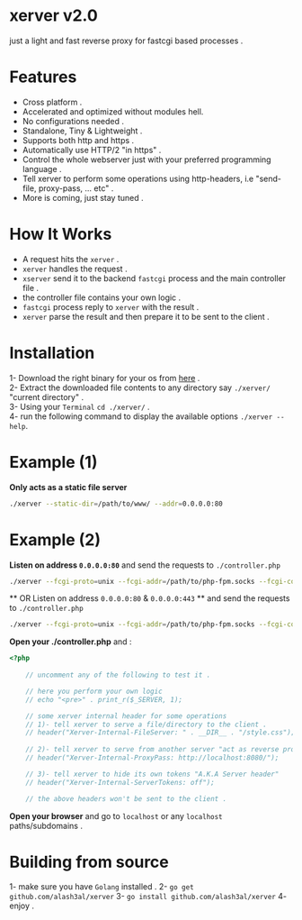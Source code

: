 xerver v2.0
============
just a light and fast reverse proxy for fastcgi based processes .

Features
============
* Cross platform .  
* Accelerated and optimized without modules hell.  
* No configurations needed .  
* Standalone, Tiny & Lightweight .  
* Supports both http and https .  
* Automatically use HTTP/2 "in https" .  
* Control the whole webserver just with your preferred programming language .  
* Tell xerver to perform some operations  using http-headers, i.e "send-file, proxy-pass, ... etc" .  
* More is coming, just stay tuned .

How It Works 
=============
* A request hits the `xerver` .  
* `xerver` handles the request .  
* `xserver` send it to the backend `fastcgi` process and the main controller file .  
* the controller file contains your own logic .    
* `fastcgi` process reply to `xerver` with the result . 
* `xerver` parse the result and then prepare it to be sent to the client .  

Installation
==============
1- Download the right binary for your os from [here](https://github.com/alash3al/xerver/releases/tag/v2.0) .  
2- Extract the downloaded file contents to any directory say `./xerver/` "current directory" .  
3- Using your `Terminal` `cd ./xerver/` .  
4- run the following command to display the available options `./xerver --help`.  

Example (1)
==============
**Only acts as a static file server** 
```bash
./xerver --static-dir=/path/to/www/ --addr=0.0.0.0:80
```

Example (2)
==============
**Listen on address `0.0.0.0:80`** and send the requests to `./controller.php`  
```bash
./xerver --fcgi-proto=unix --fcgi-addr=/path/to/php-fpm.socks --fcgi-controller=./controller.php --http-addr=:80
```
** OR Listen on address `0.0.0.0:80` & ``0.0.0.0:443`` ** and send the requests to `./controller.php` 
```bash
./xerver --fcgi-proto=unix --fcgi-addr=/path/to/php-fpm.socks --fcgi-controller=./controller.php --http-addr=:80 --https-addr=:443 --https-cert=./cert.pem --https-key=./key.pem
```

**Open your ./controller.php** and :
```php
<?php
	
	// uncomment any of the following to test it .

	// here you perform your own logic
	// echo "<pre>" . print_r($_SERVER, 1);

	// some xerver internal header for some operations
	// 1)- tell xerver to serve a file/directory to the client .
	// header("Xerver-Internal-FileServer: " . __DIR__ . "/style.css");
	
	// 2)- tell xerver to serve from another server "act as reverse proxy" .
	// header("Xerver-Internal-ProxyPass: http://localhost:8080/");

	// 3)- tell xerver to hide its own tokens "A.K.A Server header"
	// header("Xerver-Internal-ServerTokens: off");

	// the above headers won't be sent to the client .
```

**Open your browser** and go to `localhost` or any `localhost` paths/subdomains .  


Building from source
==================
1- make sure you have `Golang` installed .
2- `go get github.com/alash3al/xerver`
3- `go install github.com/alash3al/xerver`
4- enjoy .
